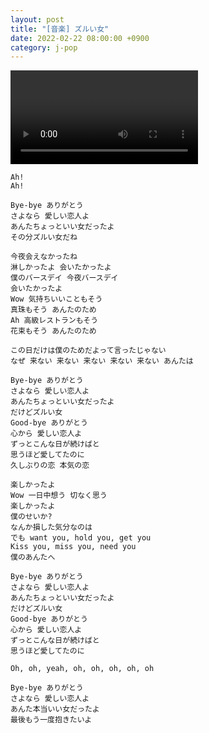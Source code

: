 ```yaml
---
layout: post
title: "[音楽] ズルい女"
date: 2022-02-22 08:00:00 +0900
category: j-pop
---
```


<div class="video-container">
    <video id="player" class="video-js vjs-default-skin vjs-big-play-centered" data-json="/public/json/ズルい女.json"></video>
</div>

```
Ah!
Ah!

Bye-bye ありがとう
さよなら 愛しい恋人よ
あんたちょっといい女だったよ
その分ズルい女だね

今夜会えなかったね
淋しかったよ 会いたかったよ
僕のバースデイ 今夜バースデイ
会いたかったよ
Wow 気持ちいいこともそう
真珠もそう あんたのため
Ah 高級レストランもそう
花束もそう あんたのため

この日だけは僕のためだよって言ったじゃない
なぜ 来ない 来ない 来ない 来ない 来ない あんたは

Bye-bye ありがとう
さよなら 愛しい恋人よ
あんたちょっといい女だったよ
だけどズルい女
Good-bye ありがとう
心から 愛しい恋人よ
ずっとこんな日が続けばと
思うほど愛してたのに
久しぶりの恋 本気の恋

楽しかったよ
Wow 一日中想う 切なく思う
楽しかったよ
僕のせいか?
なんか損した気分なのは
でも want you, hold you, get you
Kiss you, miss you, need you
僕のあんたへ

Bye-bye ありがとう
さよなら 愛しい恋人よ
あんたちょっといい女だったよ
だけどズルい女
Good-bye ありがとう
心から 愛しい恋人よ
ずっとこんな日が続けばと
思うほど愛してたのに

Oh, oh, yeah, oh, oh, oh, oh, oh

Bye-bye ありがとう
さよなら 愛しい恋人よ
あんた本当いい女だったよ
最後もう一度抱きたいよ
```